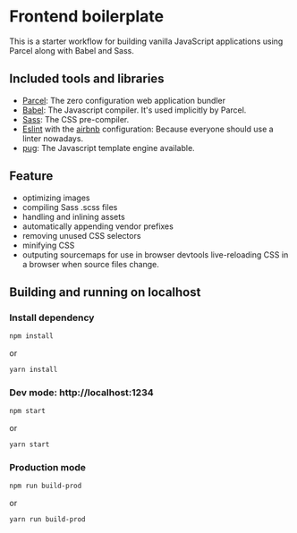 # Frontend boilerplate

This is a starter workflow for building vanilla JavaScript applications using Parcel along with Babel and Sass.

## Included tools and libraries

* [Parcel](https://parceljs.org/): The zero configuration web application bundler
* [Babel](https://babeljs.io/): The Javascript compiler. It's used implicitly by Parcel. 
* [Sass](https://sass-lang.com/): The CSS pre-compiler.
* [Eslint](https://eslint.org/) with the [airbnb](https://github.com/airbnb/javascript) configuration: Because everyone should use a linter nowadays.
* [pug](https://pugjs.org/api/getting-started.html): The Javascript template engine available. 

## Feature
* optimizing images
* compiling Sass .scss files
* handling and inlining assets
* automatically appending vendor prefixes
* removing unused CSS selectors
* minifying CSS
* outputing sourcemaps for use in browser devtools
live-reloading CSS in a browser when source files change.

## Building and running on localhost

### Install dependency

```sh
npm install
```
or

```sh
yarn install
```
### Dev mode: http://localhost:1234

```sh
npm start
```
or

```sh
yarn start
```

### Production mode

```sh
npm run build-prod
```
or

```sh
yarn run build-prod
```
